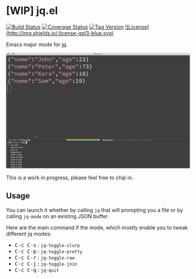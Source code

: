 [WIP] jq.el
===========

[![Build Status](https://travis-ci.org/rejeep/jq.el.svg)](https://travis-ci.org/rejeep/jq.el) [![Coverage Status](https://coveralls.io/repos/rejeep/jq.el/badge.svg)](https://coveralls.io/r/rejeep/jq.el) [![Tag Version](https://img.shields.io/github/tag/rejeep/jq.el.svg)](https://github.com/rejeep/jq.el/tags) [![License] (http://img.shields.io/:license-gpl3-blue.svg)](http://www.gnu.org/licenses/gpl-3.0.html)
<!-- reade to insert melpa badge:
[![MELPA](http://melpa.org/packages/jq-badge.svg)](http://melpa.org/#/jq) [![MELPA stable](http://stable.melpa.org/packages/jq-badge.svg)](http://stable.melpa.org/#/jq) -->

Emacs major mode for [jq](http://stedolan.github.io/jq/).

![Demo](demo.gif)

This is a work in progress, please feel free to chip in.

## Usage

You can launch it whether by calling `jq` that will prompting you a file
or by calling `jq-mode` on an existing JSON buffer.

Here are the main command if the mode, which mostly enable you to tweak
different jq modes:

- <kbd>C-c C-s</kbd> : `jq-toggle-slurp`
- <kbd>C-c C-p</kbd> : `jq-toggle-pretty`
- <kbd>C-c C-r</kbd> : `jq-toggle-raw`
- <kbd>C-c C-j</kbd> : `jq-toggle-join`
- <kbd>C-c C-q</kbd> : `jq-quit`
